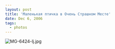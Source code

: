 ```yaml
---
layout: post
title: 'Маленькая птичка в Очень Страшном Месте'
date: Dec 6, 2006
tags:
  - photos
---
```


![MG-6424-lj.jpg](upload://MG-6424-lj.jpg)
